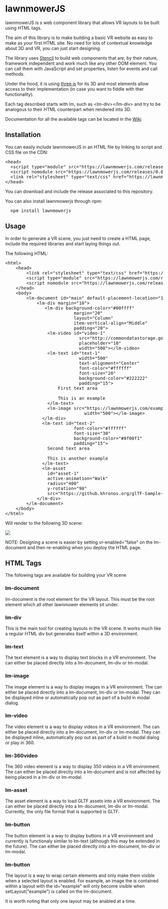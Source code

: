# lawnmowerJS
lawnmowerJS is s web component library that allows VR layouts to be built using HTML tags.

The aim of this library is to make building a basic VR website as easy to make as your first HTML site. No need for lots of contextual knowledge about 3D and VR, you can just start designing.

The library uses <a href="https://stenciljs.com">Stencil</a> to build web components that are, by their nature, framework independent and work much like any other DOM element. You can call them with JavaScript and set properties, listen for events and call methods.

Under the hood, it is using <a href="https://threejs.org">three.js</a> for its 3D and most elements allow access to their implementation (in case you want to fiddle with ther functionality).

Each tag described starts with lm, such as &lt;lm-div&gt;&lt;/lm-div&gt; and try to be analogous to their HTML counterpart when rendered into 3D.

Documentation for all the available tags can be located in the <a href="https://github.com/gmarland/lawnmower/wiki" target="_blank">Wiki</a>

## Installation

You can easily include lawnmowerJS in an HTML file by linking to script and CSS file on the CDN:

<pre>
&lt;head&gt;
  &lt;script type="module" src="https://lawnmowerjs.com/releases/0.0.1/lawnmower.esm.js"&gt;&lt;/script&gt;
  &lt;script nomodule src="https://lawnmowerjs.com/releases/0.0.1/lawnmower.js"&gt;&lt;/script&gt;
  &lt;link rel="stylesheet" type="text/css" href="https://lawnmowerjs.com/releases/0.0.1/lawnmower.css"&gt;&lt;/link&gt;
&lt;/head&gt;
</pre>

You can download and include the release associated to this repository.

You can also install lawnmowerjs through npm:

<pre>
  npm install lawnmowerjs
</pre>


## Usage

In order to generate a VR scene, you just need to create a HTML page, include the required libraries and start laying things out.

The following HTML:

<pre>&lt;html&gt;
    &lt;head&gt;
        &lt;link rel="stylesheet" type="text/css" href="https://lawnmowerjs.com/releases/0.0.1/lawnmower.css"&gt;&lt;/link&gt;
        &lt;script type="module" src="https://lawnmowerjs.com/releases/0.0.1/lawnmower.esm.js"&gt;&lt;/script&gt;
        &lt;script nomodule src="https://lawnmowerjs.com/releases/0.0.1/lawnmower.js"&gt;&lt;/script&gt;
    &lt;/head&gt;
    &lt;body&gt;
        &lt;lm-document id="main" default-placement-location="1000"&gt;
            &lt;lm-div margin="10"&gt;
               &lt;lm-div background-color="#00ffff" 
                          margin="20" 
                          layout="Column" 
                          item-vertical-align="Middle" 
                          padding="20"&gt;
                &lt;lm-video id="video-1"
                            src="http://commondatastorage.googleapis.com/gtv-videos-bucket/sample/BigBuckBunny.mp4" 
                            placeholder="10"
                            width="500"&gt;&lt;/lm-video&gt;
                &lt;lm-text id="text-1" 
                            width="500" 
                            text-alignment="Center" 
                            font-color="#ffffff" 
                            font-size="20" 
                            background-color="#222222" 
                            padding="15"&gt;
                    First text area
      
                    This is an example
                &lt;/lm-text&gt;  
                &lt;lm-image src="https://lawnmowerjs.com/examples/gwenny.jpg" 
                              width="500"&gt;&lt;/lm-image&gt;
              &lt;/lm-div&gt;
              &lt;lm-text id="text-2" 
                          font-color="#ffffff" 
                          font-size="30" 
                          background-color="#0f00f1" 
                          padding="15"&gt;
                Second text area
      
                This is another example
              &lt;/lm-text&gt;  
              &lt;lm-asset 
                id="asset-1"
                active-animation="Walk"
                radius="400" 
                y-rotation="90"
                src="https://github.khronos.org/glTF-Sample-Viewer-Release/assets/models/2.0/Fox/glTF/Fox.gltf"&gt;&lt;/lm-asset&gt;
            &lt;/lm-div&gt;
        &lt;/lm-document&gt;
    &lt;/body&gt;
&lt;/html&gt;
</pre>

Will render to the following 3D scene:

<img src="https://lawnmowerjs.com/examples/ExampleSS.png" />

NOTE: Designing a scene is easier by setting vr-enabled="false" on the lm-document and then re-enabling when you deploy the HTML page.


## HTML Tags

The following tags are available for building your VR scene

### lm-document
lm-document is the root element for the VR layout. This must be the root element which all other lawnmower elements sit under.

### lm-div
This is the main tool for creating layouts in the VR scene. It works much like a regular HTML div but generates itself within a 3D environment.

### lm-text
The text element is a way to display text blocks in a VR environment. The can either be placed directly into a lm-document, lm-div or lm-modal.

### lm-image
The image element is a way to display images in a VR environment. The can either be placed directly into a lm-document, lm-div or lm-modal. They can be displayed inline or automatically pop out as part of a build in modal dialog.

### lm-video
The video element is a way to display videos in a VR environment. The can either be placed directly into a lm-document, lm-div or lm-modal. They can be displayed inline, automatically pop out as part of a build in modal dialog or play in 360.

### lm-360video
The 360 video element is a way to display 350 videos in a VR environment. The can either be placed directly into a lm-document and is not affected by being placed in a lm-div or lm-modal.

### lm-asset
The asset element is a way to load GLTF assets into a VR environment. The can either be placed directly into a lm-document, lm-div or lm-modal. Currently, the only file format that is supported is GLTF.

### lm-button
The button element is a way to display buttons in a VR environment and currently is functionaly similar to lm-text (although this may be extended in the future). The can either be placed directly into a lm-document, lm-div or lm-modal.

### lm-button
The layout is a way to wrap certain elements and only make them visible when a selected layout is enabled. For example, an image the is contained within a layout with the id="example" will only become visible when setLayout("example") is called on the lm-document.

It is worth noting that only one layout may be anabled at a time.

